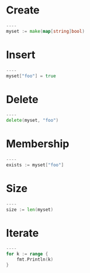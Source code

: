 # Create
```go
----
myset := make(map[string]bool)
```

# Insert
```go
----
myset["foo"] = true
```

# Delete
```go
----
delete(myset, "foo")
```

# Membership
```go
----
exists := myset["foo"]
```

# Size
```go
----
size := len(myset)
```

# Iterate
```go
----
for k := range {
    fmt.Println(k)
}
```
